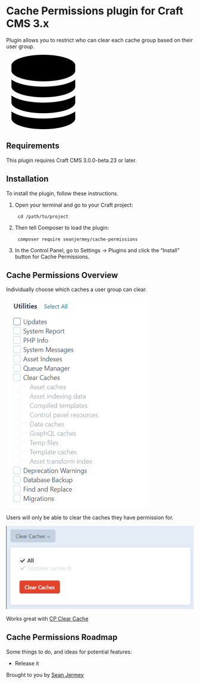 # Cache Permissions plugin for Craft CMS 3.x

Plugin allows you to restrict who can clear each cache group based on their user group.

![Screenshot](resources/img/plugin-logo.svg)

## Requirements

This plugin requires Craft CMS 3.0.0-beta.23 or later.

## Installation

To install the plugin, follow these instructions.

1. Open your terminal and go to your Craft project:

        cd /path/to/project

2. Then tell Composer to load the plugin:

        composer require seanjermey/cache-permissions

3. In the Control Panel, go to Settings → Plugins and click the “Install” button for Cache Permissions.

## Cache Permissions Overview

Individually choose which caches a user group can clear.

![Screenshot](resources/img/permissions.png)

Users will only be able to clear the caches they have permission for.

![Screenshot](resources/img/caches.png)

Works great with [CP Clear Cache](https://plugins.craftcms.com/cp-clearcache)

## Cache Permissions Roadmap

Some things to do, and ideas for potential features:

* Release it

Brought to you by [Sean Jermey](https://github.com/seanjermey)
